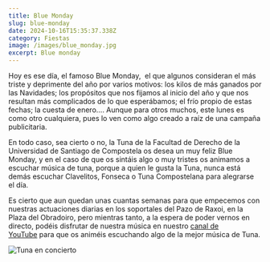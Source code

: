 ```yaml
---
title: Blue Monday
slug: blue-monday
date: 2024-10-16T15:35:37.338Z
category: Fiestas
image: /images/blue_monday.jpg
excerpt: Blue monday
---
```

<!--StartFragment-->

Hoy es ese día, el famoso Blue Monday,  el que algunos consideran el más triste y deprimente del año por varios motivos: los kilos de más ganados por las Navidades; los propósitos que nos fijamos al inicio del año y que nos resultan más complicados de lo que esperábamos; el frío propio de estas fechas; la cuesta de enero.... Aunque para otros muchos, este lunes es como otro cualquiera, pues lo ven como algo creado a raíz de una campaña publicitaria.

En todo caso, sea cierto o no, la Tuna de la Facultad de Derecho de la Universidad de Santiago de Compostela os desea un muy feliz Blue Monday, y en el caso de que os sintáis algo o muy tristes os animamos a escuchar música de tuna, porque a quien le gusta la Tuna, nunca está demás escuchar Clavelitos, Fonseca o Tuna Compostelana para alegrarse el día.

Es cierto que aun quedan unas cuantas semanas para que empecemos con nuestras actuaciones diarias en los soportales del Pazo de Raxoi, en la Plaza del Obradoiro, pero mientras tanto, a la espera de poder vernos en directo, podéis disfrutar de nuestra música en nuestro [canal de YouTube](https://www.youtube.com/channel/UC3V1D6IMo3Q4GpJakLXcnpw) para que os animéis escuchando algo de la mejor música de Tuna.

![Tuna en concierto](/images/tuna_en_concierto.jpeg "Preparados para tocar!")

<!--EndFragment-->
